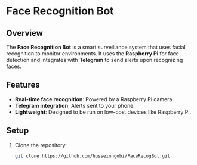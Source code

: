 # Face Recognition Bot

## Overview

The **Face Recognition Bot** is a smart surveillance system that uses facial recognition to monitor environments. It uses the **Raspberry Pi** for face detection and integrates with **Telegram** to send alerts upon recognizing faces.

## Features

- **Real-time face recognition**: Powered by a Raspberry Pi camera.
- **Telegram integration**: Alerts sent to your phone.
- **Lightweight**: Designed to be run on low-cost devices like Raspberry Pi.

## Setup

1. Clone the repository:
   ```bash
   git clone https://github.com/husseinngobi/FaceRecogBot.git
